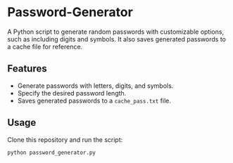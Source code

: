 # Password-Generator

A Python script to generate random passwords with customizable options, such as including digits and symbols. It also saves generated passwords to a cache file for reference.

## Features
- Generate passwords with letters, digits, and symbols.
- Specify the desired password length.
- Saves generated passwords to a `cache_pass.txt` file.

## Usage
Clone this repository and run the script:
```bash
python password_generator.py
